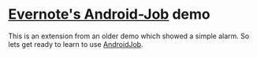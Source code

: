 # [Evernote's Android-Job](https://github.com/evernote/android-job) demo

This is an extension from an older demo which showed a simple alarm.  So lets get ready to learn to use [AndroidJob](https://github.com/evernote/android-job).